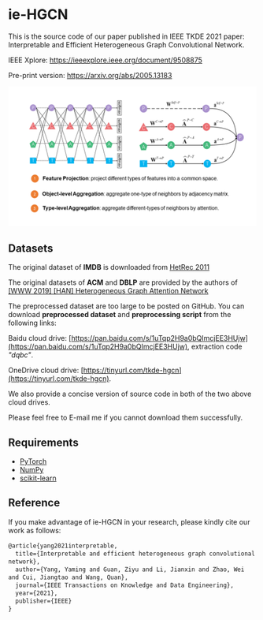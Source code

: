 # ie-HGCN
This is the source code of our paper published in IEEE TKDE 2021 paper: Interpretable and Efficient Heterogeneous Graph Convolutional Network.

IEEE Xplore: <https://ieeexplore.ieee.org/document/9508875>

Pre-print version: <https://arxiv.org/abs/2005.13183>



![model](ie-hgcn.png)



## Datasets
The original dataset of **IMDB** is downloaded from [HetRec 2011](https://grouplens.org/datasets/hetrec-2011/)

The original datasets of **ACM** and **DBLP** are provided by the authors of [\[WWW 2019\] \[HAN\] Heterogeneous Graph Attention Network](https://doi.org/10.1145/3308558.3313562)

The preprocessed dataset are too large to be posted on GitHub. You can download **preprocessed dataset** and **preprocessing script** from the following links:

Baidu cloud drive: [https://pan.baidu.com/s/1uTqp2H9a0bQImcjEE3HUjw](https://pan.baidu.com/s/1uTqp2H9a0bQImcjEE3HUjw), extraction code *"dqbc"*.

OneDrive cloud drive: [https://tinyurl.com/tkde-hgcn](https://tinyurl.com/tkde-hgcn).

We also provide a concise version of source code in both of the two above cloud drives.

Please feel free to E-mail me if you cannot download them successfully.


## Requirements
- [PyTorch](https://pytorch.org)
- [NumPy](https://numpy.org)
- [scikit-learn](https://scikit-learn.org)


## Reference
If you make advantage of ie-HGCN in your research, please kindly cite our work as follows:

```
@article{yang2021interpretable,
  title={Interpretable and efficient heterogeneous graph convolutional network},
  author={Yang, Yaming and Guan, Ziyu and Li, Jianxin and Zhao, Wei and Cui, Jiangtao and Wang, Quan},
  journal={IEEE Transactions on Knowledge and Data Engineering},
  year={2021},
  publisher={IEEE}
}
```
